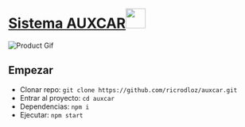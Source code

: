 # [Sistema AUXCAR](https://ricrodloz.github.io/auxcar)<img src="https://github.com/creativetimofficial/public-assets/blob/master/logos/react-logo.jpg?raw=true" width="40" height="40" />


![Product Gif](/src/assets/img/theme/producto-gif.gif)

## Empezar

- Clonar repo: `git clone https://github.com/ricrodloz/auxcar.git`
- Entrar al proyecto: `cd auxcar`
- Dependencias: `npm i`
- Ejecutar: `npm start`
